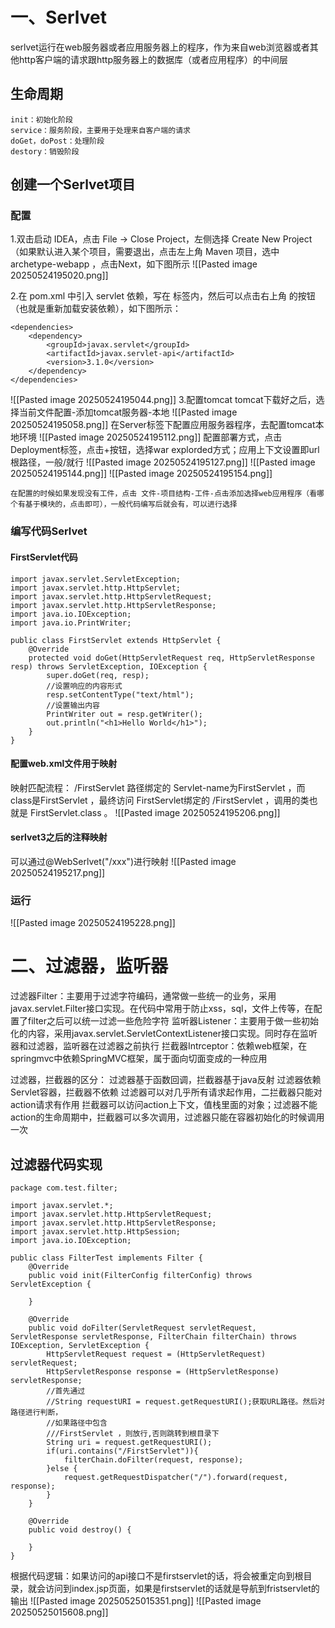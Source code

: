 # 一、Serlvet
serlvet运行在web服务器或者应用服务器上的程序，作为来自web浏览器或者其他http客户端的请求跟http服务器上的数据库（或者应用程序）的中间层

## 生命周期
	init：初始化阶段
	service：服务阶段，主要用于处理来自客户端的请求
	doGet，doPost：处理阶段
	destory：销毁阶段

## 创建一个Serlvet项目
### 配置
1.双击启动 IDEA，点击 File -> Close Project，左侧选择 Create New Project（如果默认进入某个项目，需要退出，点击左上角 Maven 项目，选中 archetype-webapp ，点击Next，如下图所示
![[Pasted image 20250524195020.png]]

2.在 pom.xml 中引入 servlet 依赖，写在 标签内，然后可以点击右上角 的按钮（也就是重新加载安装依赖），如下图所示：
```
<dependencies>  
    <dependency>       
	    <groupId>javax.servlet</groupId>  
        <artifactId>javax.servlet-api</artifactId>  
        <version>3.1.0</version>  
    </dependency>
</dependencies>

```
![[Pasted image 20250524195044.png]]
3.配置tomcat
	tomcat下载好之后，选择当前文件配置-添加tomcat服务器-本地
![[Pasted image 20250524195058.png]]
	在Server标签下配置应用服务器程序，去配置tomcat本地环境
![[Pasted image 20250524195112.png]]
	配置部署方式，点击Deployment标签，点击+按钮，选择war explorded方式；应用上下文设置即url根路径，一般/就行
	![[Pasted image 20250524195127.png]]
	![[Pasted image 20250524195144.png]]
	![[Pasted image 20250524195154.png]]
	
	在配置的时候如果发现没有工件，点击 文件-项目结构-工件-点击添加选择web应用程序（看哪个有基于模块的，点击即可），一般代码编写后就会有，可以进行选择
### 编写代码Serlvet
#### FirstServlet代码
```
import javax.servlet.ServletException;  
import javax.servlet.http.HttpServlet;  
import javax.servlet.http.HttpServletRequest;  
import javax.servlet.http.HttpServletResponse;  
import java.io.IOException;  
import java.io.PrintWriter;  
  
public class FirstServlet extends HttpServlet {  
    @Override  
    protected void doGet(HttpServletRequest req, HttpServletResponse resp) throws ServletException, IOException {  
        super.doGet(req, resp);  
        //设置响应的内容形式  
        resp.setContentType("text/html");  
        //设置输出内容  
        PrintWriter out = resp.getWriter();  
        out.println("<h1>Hello World</h1>");  
    }  
}
```
#### 配置web.xml文件用于映射
映射匹配流程： /FirstServlet 路径绑定的 Servlet-name为FirstServlet ，而 class是FirstServlet ，最终访问 FirstServlet绑定的 /FirstServlet ，调用的类也就是 FirstServlet.class 。
![[Pasted image 20250524195206.png]]
#### serlvet3之后的注释映射
可以通过@WebSerlvet("/xxx")进行映射
![[Pasted image 20250524195217.png]]
### 运行
![[Pasted image 20250524195228.png]]

# 二、过滤器，监听器
过滤器Filter：主要用于过滤字符编码，通常做一些统一的业务，采用javax.servlet.Filter接口实现。在代码中常用于防止xss，sql，文件上传等，在配置了filter之后可以统一过滤一些危险字符
监听器Listener：主要用于做一些初始化的内容，采用javax.servlet.ServletContextListener接口实现。同时存在监听器和过滤器，监听器在过滤器之前执行
拦截器Intrceptor：依赖web框架，在springmvc中依赖SpringMVC框架，属于面向切面变成的一种应用

过滤器，拦截器的区分：
	过滤器基于函数回调，拦截器基于java反射
	过滤器依赖Servlet容器，拦截器不依赖
	过滤器可以对几乎所有请求起作用，二拦截器只能对action请求有作用
	拦截器可以访问action上下文，值栈里面的对象；过滤器不能
	action的生命周期中，拦截器可以多次调用，过滤器只能在容器初始化的时候调用一次

## 过滤器代码实现

```
package com.test.filter;  
  
import javax.servlet.*;  
import javax.servlet.http.HttpServletRequest;  
import javax.servlet.http.HttpServletResponse;  
import javax.servlet.http.HttpSession;  
import java.io.IOException;  
  
public class FilterTest implements Filter {  
    @Override  
    public void init(FilterConfig filterConfig) throws ServletException {  
  
    }  
  
    @Override  
    public void doFilter(ServletRequest servletRequest, ServletResponse servletResponse, FilterChain filterChain) throws IOException, ServletException {  
        HttpServletRequest request = (HttpServletRequest) servletRequest;  
        HttpServletResponse response = (HttpServletResponse) servletResponse;  
        //首先通过  
        //String requestURI = request.getRequestURI();获取URL路径。然后对路径进行判断，  
        //如果路径中包含  
        ///FirstServlet ，则放行,否则跳转到根目录下  
        String uri = request.getRequestURI();  
        if(uri.contains("/FirstServlet")){  
            filterChain.doFilter(request, response);  
        }else {  
            request.getRequestDispatcher("/").forward(request, response);  
        }  
    }  
  
    @Override  
    public void destroy() {  
  
    }  
}
```

根据代码逻辑：如果访问的api接口不是firstservlet的话，将会被重定向到根目录，就会访问到index.jsp页面，如果是firstservlet的话就是导航到fristservlet的输出
![[Pasted image 20250525015351.png]]
![[Pasted image 20250525015608.png]]

